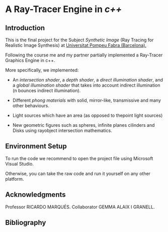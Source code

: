 # A Ray-Tracer Engine in *c++*

## Introduction

This is the final project for the Subject *Synthetic Image* (Ray Tracing for Realistic Image Synthesis) at [Universitat Pompeu Fabra (Barcelona).](https://www.upf.edu)

Following the course me and my partner partially implemented a Ray-Tracer Graphics Engine in c++.

More specifically, we implemented:

- An *intersection shader*, a *depth shader*, a *direct illumination shader*, and a *global illumination shader* that takes into account indirect illumination (n bounces indirect illumination). 

- Different *phong materials* with solid, mirror-like, transmissive and many other behaviours.

- Light sources which have an area (as opposed to thepoint light sources)

- New geometric figures such as spheres, infinite planes cilinders and Disks using rayobject intersection mathematics.

## Environment Setup

To run the code we recommend to open the project file using Microsoft Visual Studio.

Otherwise, you can take the raw code and run it yourself on any other platform.


## Acknowledgments
Professor		RICARDO MARQUÉS.
Collaborator	GEMMA ALAIX I GRANELL.


## Bibliography


